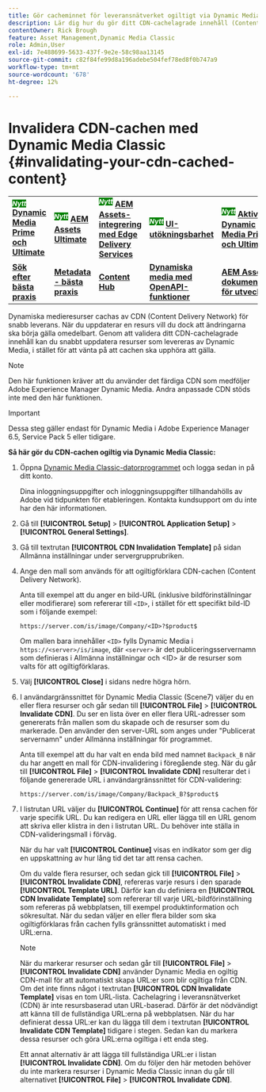 ```yaml
---
title: Gör cacheminnet för leveransnätverket ogiltigt via Dynamic Media Classic
description: Lär dig hur du gör ditt CDN-cachelagrade innehåll (Content Delivery Network) ogiltigt så att du snabbt kan uppdatera resurser som levereras av Dynamic Media, i stället för att vänta på att cachen ska upphöra att gälla.
contentOwner: Rick Brough
feature: Asset Management,Dynamic Media Classic
role: Admin,User
exl-id: 7e488699-5633-437f-9e2e-58c98aa13145
source-git-commit: c82f84fe99d8a196adebe504fef78ed8f0b747a9
workflow-type: tm+mt
source-wordcount: '678'
ht-degree: 12%

---
```


# Invalidera CDN-cachen med Dynamic Media Classic {#invalidating-your-cdn-cached-content}

<table>
    <tr>
        <td>
            <sup style= "background-color:#008000; color:#FFFFFF; font-weight:bold"><i>Nytt</i></sup> <a href="/help/assets/dynamic-media/dm-prime-ultimate.md"><b>Dynamic Media Prime och Ultimate</b></a>
        </td>
        <td>
            <sup style= "background-color:#008000; color:#FFFFFF; font-weight:bold"><i>Nytt</i></sup> <a href="/help/assets/assets-ultimate-overview.md"><b>AEM Assets Ultimate</b></a>
        </td>
        <td>
            <sup style= "background-color:#008000; color:#FFFFFF; font-weight:bold"><i>Nytt</i></sup> <a href="/help/assets/integrate-aem-assets-edge-delivery-services.md"><b>AEM Assets-integrering med Edge Delivery Services</b></a>
        </td>
        <td>
            <sup style= "background-color:#008000; color:#FFFFFF; font-weight:bold"><i>Nytt</i></sup> <a href="/help/assets/aem-assets-view-ui-extensibility.md"><b>UI-utökningsbarhet</b></a>
        </td>
          <td>
            <sup style= "background-color:#008000; color:#FFFFFF; font-weight:bold"><i>Nytt</i></sup> <a href="/help/assets/dynamic-media/enable-dynamic-media-prime-and-ultimate.md"><b>Aktivera Dynamic Media Prime och Ultimate</b></a>
        </td>
    </tr>
    <tr>
        <td>
            <a href="/help/assets/search-best-practices.md"><b>Sök efter bästa praxis</b></a>
        </td>
        <td>
            <a href="/help/assets/metadata-best-practices.md"><b>Metadata - bästa praxis</b></a>
        </td>
        <td>
            <a href="/help/assets/product-overview.md"><b>Content Hub</b></a>
        </td>
        <td>
            <a href="/help/assets/dynamic-media-open-apis-overview.md"><b>Dynamiska media med OpenAPI-funktioner</b></a>
        </td>
        <td>
            <a href="https://developer.adobe.com/experience-cloud/experience-manager-apis/"><b>AEM Assets-dokumentation för utvecklare</b></a>
        </td>
    </tr>
</table>

Dynamiska medieresurser cachas av CDN (Content Delivery Network) för snabb leverans. När du uppdaterar en resurs vill du dock att ändringarna ska börja gälla omedelbart. Genom att validera ditt CDN-cachelagrade innehåll kan du snabbt uppdatera resurser som levereras av Dynamic Media, i stället för att vänta på att cachen ska upphöra att gälla.

>[!NOTE]
>
>Den här funktionen kräver att du använder det färdiga CDN som medföljer Adobe Experience Manager Dynamic Media. Andra anpassade CDN stöds inte med den här funktionen.

>[!IMPORTANT]
>
>Dessa steg gäller endast för Dynamic Media i Adobe Experience Manager 6.5, Service Pack 5 eller tidigare. <!-- If you are using Dynamic Media in AEM as a Cloud Service, [use the new steps found here](/help/assets/invalidate-cdn-cache-dynamic-media.md). -->

<!-- REMOVED MARCH 28, 2022 BECAUSE OF 404; NO REDIRECT WAS PUT IN PLACE BY SUPPORT See also [Cache overview in Dynamic Media Classic](https://helpx.adobe.com/experience-manager/scene7/kb/base/caching-questions/scene7-caching-overview.html). -->

**Så här gör du CDN-cachen ogiltig via Dynamic Media Classic:**

1. Öppna [Dynamic Media Classic-datorprogrammet](https://experienceleague.adobe.com/docs/dynamic-media-classic/using/getting-started/signing-out.html#getting-started) och logga sedan in på ditt konto.

   Dina inloggningsuppgifter och inloggningsuppgifter tillhandahölls av Adobe vid tidpunkten för etableringen. Kontakta kundsupport om du inte har den här informationen.

1. Gå till **[!UICONTROL Setup]** > **[!UICONTROL Application Setup]** > **[!UICONTROL General Settings]**.
1. Gå till textrutan **[!UICONTROL CDN Invalidation Template]** på sidan Allmänna inställningar under servergrupprubriken.

1. Ange den mall som används för att ogiltigförklara CDN-cachen (Content Delivery Network).

   Anta till exempel att du anger en bild-URL (inklusive bildförinställningar eller modifierare) som refererar till `<ID>`, i stället för ett specifikt bild-ID som i följande exempel:

   `https://server.com/is/image/Company/<ID>?$product$`

   Om mallen bara innehåller `<ID>` fylls Dynamic Media i `https://<server>/is/image`, där `<server>` är det publiceringsservernamn som definieras i Allmänna inställningar och &lt;ID> är de resurser som valts för att ogiltigförklaras.

1. Välj **[!UICONTROL Close]** i sidans nedre högra hörn.
1. I användargränssnittet för Dynamic Media Classic (Scene7) väljer du en eller flera resurser och går sedan till **[!UICONTROL File]** > **[!UICONTROL Invalidate CDN]**. Du ser en lista över en eller flera URL-adresser som genererats från mallen som du skapade och de resurser som du markerade. Den använder den server-URL som anges under &quot;Publicerat servernamn&quot; under Allmänna inställningar för programmet.

   Anta till exempel att du har valt en enda bild med namnet `Backpack_B` när du har angett en mall för CDN-invalidering i föregående steg. När du går till **[!UICONTROL File]** > **[!UICONTROL Invalidate CDN]** resulterar det i följande genererade URL i användargränssnittet för CDN-validering:

   `https://server.com/is/image/Company/Backpack_B?$product$`

1. I listrutan URL väljer du **[!UICONTROL Continue]** för att rensa cachen för varje specifik URL. Du kan redigera en URL eller lägga till en URL genom att skriva eller klistra in den i listrutan URL. Du behöver inte ställa in CDN-valideringsmall i förväg.

   När du har valt **[!UICONTROL Continue]** visas en indikator som ger dig en uppskattning av hur lång tid det tar att rensa cachen.

   Om du valde flera resurser, och sedan gick till **[!UICONTROL File]** > **[!UICONTROL Invalidate CDN]**, refereras varje resurs i den sparade **[!UICONTROL Template URL]**. Därför kan du definiera en **[!UICONTROL CDN Invalidate Template]** som refererar till varje URL-bildförinställning som refereras på webbplatsen, till exempel produktinformation och sökresultat. När du sedan väljer en eller flera bilder som ska ogiltigförklaras från cachen fylls gränssnittet automatiskt i med URL:erna.

   >[!NOTE]
   >
   >När du markerar resurser och sedan går till **[!UICONTROL File]** > **[!UICONTROL Invalidate CDN]** använder Dynamic Media en ogiltig CDN-mall för att automatiskt skapa URL:er som blir ogiltiga från CDN. Om det inte finns något i textrutan **[!UICONTROL CDN Invalidate Template]** visas en tom URL-lista. Cachelagring i leveransnätverket (CDN) är inte resursbaserad utan URL-baserad. Därför är det nödvändigt att känna till de fullständiga URL:erna på webbplatsen. När du har definierat dessa URL:er kan du lägga till dem i textrutan **[!UICONTROL Invalidate CDN Template]** tidigare i stegen. Sedan kan du markera dessa resurser och göra URL:erna ogiltiga i ett enda steg.
   >
   >Ett annat alternativ är att lägga till fullständiga URL:er i listan **[!UICONTROL Invalidate CDN]**. Om du följer den här metoden behöver du inte markera resurser i Dynamic Media Classic innan du går till alternativet **[!UICONTROL File]** > **[!UICONTROL Invalidate CDN]**.
